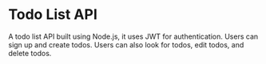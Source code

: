 # Todo List API
A todo list API built using Node.js, it uses JWT for authentication. Users can sign up and create todos. Users can also look for todos, edit todos, and delete todos.